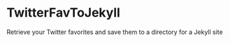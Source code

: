 # TwitterFavToJekyll
Retrieve your Twitter favorites and save them to a directory for a Jekyll site

